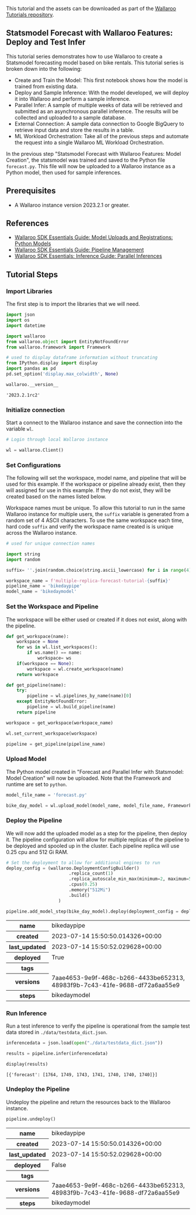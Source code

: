This tutorial and the assets can be downloaded as part of the [Wallaroo Tutorials repository](https://github.com/WallarooLabs/Wallaroo_Tutorials/blob/2023.2.1_prerelease/wallaroo-features/pipeline_multiple_replicas_forecast_tutorial).

## Statsmodel Forecast with Wallaroo Features: Deploy and Test Infer

This tutorial series demonstrates how to use Wallaroo to create a Statsmodel forecasting model based on bike rentals.  This tutorial series is broken down into the following:

* Create and Train the Model:  This first notebook shows how the model is trained from existing data.
* Deploy and Sample Inference:  With the model developed, we will deploy it into Wallaroo and perform a sample inference.
* Parallel Infer:  A sample of multiple weeks of data will be retrieved and submitted as an asynchronous parallel inference.  The results will be collected and uploaded to a sample database.
* External Connection:  A sample data connection to Google BigQuery to retrieve input data and store the results in a table.
* ML Workload Orchestration:  Take all of the previous steps and automate the request into a single Wallaroo ML Workload Orchestration.

In the previous step "Statsmodel Forecast with Wallaroo Features: Model Creation", the statsmodel was trained and saved to the Python file `forecast.py`.  This file will now be uploaded to a Wallaroo instance as a Python model, then used for sample inferences.

## Prerequisites

* A Wallaroo instance version 2023.2.1 or greater.

## References

* [Wallaroo SDK Essentials Guide: Model Uploads and Registrations: Python Models](https://docs.wallaroo.ai/wallaroo-developer-guides/wallaroo-sdk-guides/wallaroo-sdk-essentials-guide/wallaroo-sdk-model-uploads/wallaroo-sdk-model-upload-python/)
* [Wallaroo SDK Essentials Guide: Pipeline Management](https://docs.wallaroo.ai/wallaroo-developer-guides/wallaroo-sdk-guides/wallaroo-sdk-essentials-guide/wallaroo-sdk-essentials-pipelines/wallaroo-sdk-essentials-pipeline/)
* [Wallaroo SDK Essentials: Inference Guide: Parallel Inferences](https://docs.wallaroo.ai/wallaroo-developer-guides/wallaroo-sdk-guides/wallaroo-sdk-essentials-guide/wallaroo-sdk-essentials-inferences/#parallel-inferences)

## Tutorial Steps

### Import Libraries

The first step is to import the libraries that we will need.

```python
import json
import os
import datetime

import wallaroo
from wallaroo.object import EntityNotFoundError
from wallaroo.framework import Framework

# used to display dataframe information without truncating
from IPython.display import display
import pandas as pd
pd.set_option('display.max_colwidth', None)
```

```python
wallaroo.__version__
```

    '2023.2.1rc2'

### Initialize connection

Start a connect to the Wallaroo instance and save the connection into the variable `wl`.

```python
# Login through local Wallaroo instance

wl = wallaroo.Client()
```

### Set Configurations

The following will set the workspace, model name, and pipeline that will be used for this example.  If the workspace or pipeline already exist, then they will assigned for use in this example.  If they do not exist, they will be created based on the names listed below.

Workspace names must be unique.  To allow this tutorial to run in the same Wallaroo instance for multiple users, the `suffix` variable is generated from a random set of 4 ASCII characters.  To use the same workspace each time, hard code `suffix` and verify the workspace name created is is unique across the Wallaroo instance.

```python
# used for unique connection names

import string
import random

suffix= ''.join(random.choice(string.ascii_lowercase) for i in range(4))

workspace_name = f'multiple-replica-forecast-tutorial-{suffix}'
pipeline_name = 'bikedaypipe'
model_name = 'bikedaymodel'
```

### Set the Workspace and Pipeline

The workspace will be either used or created if it does not exist, along with the pipeline.

```python
def get_workspace(name):
    workspace = None
    for ws in wl.list_workspaces():
        if ws.name() == name:
            workspace= ws
    if(workspace == None):
        workspace = wl.create_workspace(name)
    return workspace

def get_pipeline(name):
    try:
        pipeline = wl.pipelines_by_name(name)[0]
    except EntityNotFoundError:
        pipeline = wl.build_pipeline(name)
    return pipeline

workspace = get_workspace(workspace_name)

wl.set_current_workspace(workspace)

pipeline = get_pipeline(pipeline_name)
```

### Upload Model

The Python model created in "Forecast and Parallel Infer with Statsmodel: Model Creation" will now be uploaded.  Note that the Framework and runtime are set to `python`.

```python
model_file_name = 'forecast.py'

bike_day_model = wl.upload_model(model_name, model_file_name, Framework.PYTHON).configure(runtime="python")
```

### Deploy the Pipeline

We will now add the uploaded model as a step for the pipeline, then deploy it.  The pipeline configuration will allow for multiple replicas of the pipeline to be deployed and spooled up in the cluster.  Each pipeline replica will use 0.25 cpu and 512 Gi RAM.

```python
# Set the deployment to allow for additional engines to run
deploy_config = (wallaroo.DeploymentConfigBuilder()
                        .replica_count(1)
                        .replica_autoscale_min_max(minimum=2, maximum=5)
                        .cpus(0.25)
                        .memory("512Mi")
                        .build()
                    )

pipeline.add_model_step(bike_day_model).deploy(deployment_config = deploy_config)
```

<table><tr><th>name</th> <td>bikedaypipe</td></tr><tr><th>created</th> <td>2023-07-14 15:50:50.014326+00:00</td></tr><tr><th>last_updated</th> <td>2023-07-14 15:50:52.029628+00:00</td></tr><tr><th>deployed</th> <td>True</td></tr><tr><th>tags</th> <td></td></tr><tr><th>versions</th> <td>7aae4653-9e9f-468c-b266-4433be652313, 48983f9b-7c43-41fe-9688-df72a6aa55e9</td></tr><tr><th>steps</th> <td>bikedaymodel</td></tr></table>

### Run Inference

Run a test inference to verify the pipeline is operational from the sample test data stored in `./data/testdata_dict.json`.

```python
inferencedata = json.load(open("./data/testdata_dict.json"))

results = pipeline.infer(inferencedata)

display(results)
```

    [{'forecast': [1764, 1749, 1743, 1741, 1740, 1740, 1740]}]

### Undeploy the Pipeline

Undeploy the pipeline and return the resources back to the Wallaroo instance.

```python
pipeline.undeploy()
```

<table><tr><th>name</th> <td>bikedaypipe</td></tr><tr><th>created</th> <td>2023-07-14 15:50:50.014326+00:00</td></tr><tr><th>last_updated</th> <td>2023-07-14 15:50:52.029628+00:00</td></tr><tr><th>deployed</th> <td>False</td></tr><tr><th>tags</th> <td></td></tr><tr><th>versions</th> <td>7aae4653-9e9f-468c-b266-4433be652313, 48983f9b-7c43-41fe-9688-df72a6aa55e9</td></tr><tr><th>steps</th> <td>bikedaymodel</td></tr></table>


